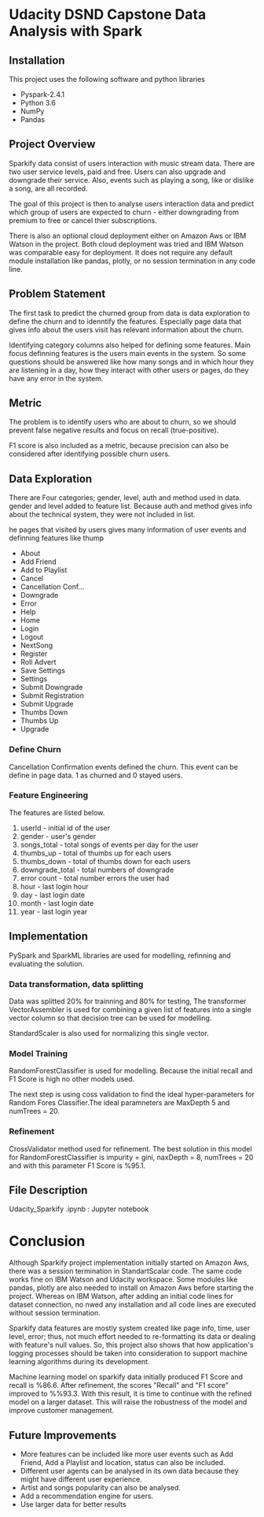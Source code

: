 # Udacity DSND Capstone Data Analysis with Spark

## Installation
This project uses the following software and python libraries
- Pyspark-2.4.1
- Python 3.6
- NumPy
- Pandas

## Project Overview
Sparkify data consist of users interaction with music stream data. There are two user service levels, paid and free. Users can also upgrade and downgrade their service. Also, events such as playing a song, like or dislike a song, are all recorded. 

The goal of this project is then to analyse users interaction data and predict which group of users are expected to churn - either downgrading from premium to free or cancel thier subscriptions.

There is also an optional cloud deployment either on  Amazon Aws or IBM Watson in the project. Both cloud deployment was tried and IBM Watson was comparable easy for deployment. It does not require any default module installation like pandas, plotly, or no session termination in any code line. 

## Problem Statement
The first task to predict the churned group from data is data exploration to define the churn and to idenntify the features. Especially page data that gives info about the users visit has relevant information about the churn. 

Identifying category columns also helped for defining some features. Main focus definning features is the users main events in the system. So some questions should be answered like how many songs and in which hour they are listening in a day, how they interact with other users or pages, do they have any error in the system.

## Metric
The problem is to identify users who are about to churn, so we should prevent false negative results and focus on recall (true-positive). 

F1 score is also included as a metric, because precision can also be considered after identifying possible churn users. 

## Data Exploration
There are Four categories; gender, level, auth and method used in data. gender and level added to feature list. Because auth and method gives info about the technical system, they were not included in list. 

he pages that visited by users gives many information of user events and definning features like thump  

- About
- Add Friend
- Add to Playlist
- Cancel
- Cancellation Conf...
- Downgrade
- Error
- Help
- Home
- Login
- Logout
- NextSong
- Register
- Roll Advert
- Save Settings
- Settings
- Submit Downgrade
- Submit Registration
- Submit Upgrade
- Thumbs Down
- Thumbs Up 
- Upgrade

### Define Churn 
Cancellation Confirmation events defined the churn. This event can be define in page data. 1 as churned and 0 stayed users.

### Feature Engineering

The features are listed below. 

1. userId - initial id of the user
2. gender - user's gender
3. songs_total - total songs of events per day for the user
4. thumbs_up - total of thumbs up for each users
5. thumbs_down - total of thumbs down for each users
6. downgrade_total - total numbers of downgrade
7. error count - total number errors the user had 
8. hour - last login hour
9. day - last login date
10. month - last login date
11. year - last login year

## Implementation
PySpark and SparkML libraries are used for  modelling, refinning and evaluating the solution. 

### Data transformation, data splitting  

Data was splitted 20% for trainning and 80% for testing, 
The transformer VectorAssembler is used for combining a given list of features into a single vector column so that decision tree can be used for modelling. 

StandardScaler is also used for normalizing this single vector. 

### Model Training

RandomForestClassifier is used for modelling. Because the initial recall and F1 Score is high no other models used. 

The next step is using coss validation to find the ideal hyper-parameters for Random Fores Classifier.The ideal paramneters are MaxDepth 5 and numTrees = 20. 

### Refinement 

CrossValidator method used for refinement. The best solution in this model for RandomForestClassifier is impurity = gini, naxDepth =	8,	numTrees = 20 and with this parameter F1 Score is %95.1.

## File Description

Udacity_Sparkify .ipynb : Jupyter notebook 

# Conclusion
 
Although Sparkify project implementation initially started on Amazon Aws,  there was a session termination in StandartScalar code. The same code works fine on IBM Watson and Udacity workspace. Some modules like pandas, plotly are also needed to install on Amazon Aws before starting the project. Whereas on IBM Watson, after adding an initial code lines for dataset connection, no nwed any installation and all code lines are executed without session termination.  

Sparkify data features are mostly system created like page info, time, user level, error; thus, not much effort needed to re-formatting its data or dealing with feature's null values. So, this project also shows that how application's logging processes should be taken into consideration to support machine learning algorithms during its development. 

Machine learning model on sparkify data initially produced  F1 Score and recall is %86.6. After refinement, the scores  "Recall" and "F1 score" improved to %%93.3. With this result, it is time to continue with the refined model on a larger dataset.  This will raise the robustness of the model and improve customer management. 
 
 ## Future Improvements
 
- More features can be included like more user events such as Add Friend, Add a Playlist and location, status can also be included. 
- Different user agents can be analysed in its own data because they might have different user experience. 
- Artist and songs popularity can also be analysed. 
- Add a recommendation engine for users.
- Use larger data for better results
